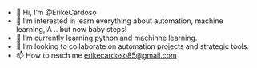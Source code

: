 - 👋 Hi, I’m @ErikeCardoso
- 👀 I’m interested in learn everything about automation, machine learning,IA .. but now baby steps!
- 🌱 I’m currently learning python and machinne learning.
- 💞️ I’m looking to collaborate on automation projects and strategic tools.
- 📫 How to reach me erikecardoso85@gmail.com

<!---
ErikeCardoso/ErikeCardoso is a ✨ special ✨ repository because its `README.md` (this file) appears on your GitHub profile.
You can click the Preview link to take a look at your changes.
--->
